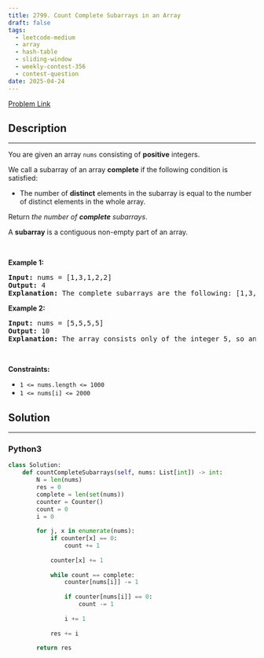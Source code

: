 ```yaml
---
title: 2799. Count Complete Subarrays in an Array
draft: false
tags: 
  - leetcode-medium
  - array
  - hash-table
  - sliding-window
  - weekly-contest-356
  - contest-question
date: 2025-04-24
---
```


[Problem Link](https://leetcode.com/problems/count-complete-subarrays-in-an-array/)

## Description

---
<p>You are given an array <code>nums</code> consisting of <strong>positive</strong> integers.</p>

<p>We call a subarray of an array <strong>complete</strong> if the following condition is satisfied:</p>

<ul>
	<li>The number of <strong>distinct</strong> elements in the subarray is equal to the number of distinct elements in the whole array.</li>
</ul>

<p>Return <em>the number of <strong>complete</strong> subarrays</em>.</p>

<p>A <strong>subarray</strong> is a contiguous non-empty part of an array.</p>

<p>&nbsp;</p>
<p><strong class="example">Example 1:</strong></p>

<pre>
<strong>Input:</strong> nums = [1,3,1,2,2]
<strong>Output:</strong> 4
<strong>Explanation:</strong> The complete subarrays are the following: [1,3,1,2], [1,3,1,2,2], [3,1,2] and [3,1,2,2].
</pre>

<p><strong class="example">Example 2:</strong></p>

<pre>
<strong>Input:</strong> nums = [5,5,5,5]
<strong>Output:</strong> 10
<strong>Explanation:</strong> The array consists only of the integer 5, so any subarray is complete. The number of subarrays that we can choose is 10.
</pre>

<p>&nbsp;</p>
<p><strong>Constraints:</strong></p>

<ul>
	<li><code>1 &lt;= nums.length &lt;= 1000</code></li>
	<li><code>1 &lt;= nums[i] &lt;= 2000</code></li>
</ul>


## Solution

---
### Python3
``` py title='count-complete-subarrays-in-an-array'
class Solution:
    def countCompleteSubarrays(self, nums: List[int]) -> int:
        N = len(nums)
        res = 0
        complete = len(set(nums))
        counter = Counter()
        count = 0
        i = 0
        
        for j, x in enumerate(nums):
            if counter[x] == 0:
                count += 1
                
            counter[x] += 1
            
            while count == complete:
                counter[nums[i]] -= 1
                
                if counter[nums[i]] == 0:
                    count -= 1
                    
                i += 1
            
            res += i
                
        return res
```

